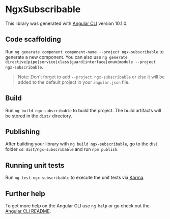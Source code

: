 # NgxSubscribable

This library was generated with [Angular CLI](https://github.com/angular/angular-cli) version 10.1.0.

## Code scaffolding

Run `ng generate component component-name --project ngx-subscribable` to generate a new component. You can also use `ng generate directive|pipe|service|class|guard|interface|enum|module --project ngx-subscribable`.

> Note: Don't forget to add `--project ngx-subscribable` or else it will be added to the default project in your `angular.json` file.

## Build

Run `ng build ngx-subscribable` to build the project. The build artifacts will be stored in the `dist/` directory.

## Publishing

After building your library with `ng build ngx-subscribable`, go to the dist folder `cd dist/ngx-subscribable` and run `npm publish`.

## Running unit tests

Run `ng test ngx-subscribable` to execute the unit tests via [Karma](https://karma-runner.github.io).

## Further help

To get more help on the Angular CLI use `ng help` or go check out the [Angular CLI README](https://github.com/angular/angular-cli/blob/master/README.md).
